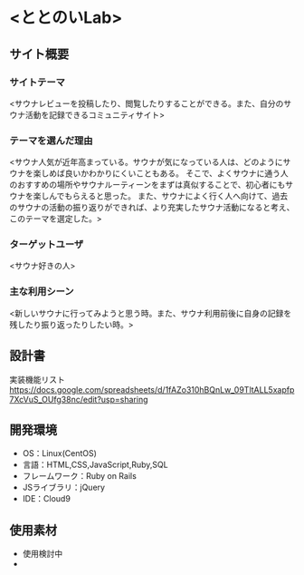 # <ととのいLab>

## サイト概要
### サイトテーマ
<サウナレビューを投稿したり、閲覧したりすることができる。また、自分のサウナ活動を記録できるコミュニティサイト>

### テーマを選んだ理由
<サウナ人気が近年高まっている。サウナが気になっている人は、どのようにサウナを楽しめば良いかわかりにくいこともある。
そこで、よくサウナに通う人のおすすめの場所やサウナルーティーンをまずは真似することで、初心者にもサウナを楽しんでもらえると思った。
また、サウナによく行く人へ向けて、過去のサウナの活動の振り返りができれば、より充実したサウナ活動になると考え、このテーマを選定した。>

### ターゲットユーザ
<サウナ好きの人>

### 主な利用シーン
<新しいサウナに行ってみようと思う時。また、サウナ利用前後に自身の記録を残したり振り返ったりしたい時。>



## 設計書
実装機能リスト<https://docs.google.com/spreadsheets/d/1fAZo310hBQnLw_09TltALL5xapfp7XcVuS_OUfg38nc/edit?usp=sharing>

## 開発環境
- OS：Linux(CentOS)
- 言語：HTML,CSS,JavaScript,Ruby,SQL
- フレームワーク：Ruby on Rails
- JSライブラリ：jQuery
- IDE：Cloud9


## 使用素材
- 使用検討中
- 


